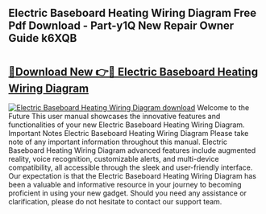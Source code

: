 ## Electric Baseboard Heating Wiring Diagram Free Pdf Download - Part-y1Q New Repair Owner Guide k6XQB

# <h2><a href="http://dftm7s.blite.top/?on=Electric+Baseboard+Heating+Wiring+Diagram">🔗Download New 👉🔴 Electric Baseboard Heating Wiring Diagram</a></h2>

[![Electric Baseboard Heating Wiring Diagram download](https://i.imgur.com/lujVjoI.png)](http://dftm7s.blite.top/?on=Electric+Baseboard+Heating+Wiring+Diagram)
Welcome to the Future This user manual showcases the innovative features and functionalities of your new Electric Baseboard Heating Wiring Diagram. Important Notes Electric Baseboard Heating Wiring Diagram Please take note of any important information throughout this manual. Electric Baseboard Heating Wiring Diagram advanced features include augmented reality, voice recognition, customizable alerts, and multi-device compatibility, all accessible through the sleek and user-friendly interface. Our expectation is that the Electric Baseboard Heating Wiring Diagram has been a valuable and informative resource in your journey to becoming proficient in using your new gadget. Should you need any assistance or clarification, please do not hesitate to contact our support team.
